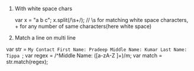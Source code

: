 1. With white space chars

   var x = "a b c";
   x.split(/\s+/); // \s for matching white space characters, + for any number of same characters(here white space)
   
2. Match a line on multi line

  var str = `My Contact
             First Name: Pradeep
             Middle Name: Kumar
             Last Name: Tippa
             `;
  var regex = /^Middle Name: ([a-zA-Z ]+)/m;
  var match = str.match(regex);